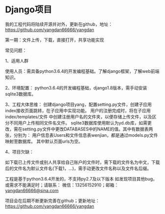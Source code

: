 # Django项目

我的工程代码将陆续开源并对外，更新在github，地址：
https://github.com/yangdan66666/yangdan

第一期：文件上传，下载，直接打开，共享功能实现


常见问题：

1、适用人群

使用人员：需具备python3.6.4的开发编程基础。了解django框架，了解web前端知识。

2、环境配置：
python3.6.4的开发编程基础，django1.8版本，需手动安装sqlite3数据库。

3、工程大体思维：
创建django项目yang，配置setting.py文件，创建子应用index接收页面跳转，在子应用中实现功能。
用户的注册完成时，将在子应用index/templates/文件 中创建注册用户名的文件夹，以便存储上传文件，以及区分不同用户上传相同文件名文件。
sqlite3数据库使用默认为yd.db库，如需更改，需在setting.py文件中更改DATABASES中的NAME的值。其中有数据表两张，分别为：
用户信息表Users和文件信息表wenjian，都是通过models.py文件映射至数据库。
其中默认页面urls为空。

4、项目欠缺：

如下载已上传文件或别人共享给自己账户的文件时，需下载的文件名为中文，下载后的文件名为默认文件名(下载1，...)，需手动更改文件名称以及文件名后缀。

工程是基于python3.6.4开发的，不支持py2.7及以下版本
如发现项目其他bug，或需求不能满足时；请联系：
微信：13256152910；邮箱：yangdan66666@sina.com

项目会在后期不断更新完善在github；更新地址：https://github.com/yangdan66666/yangdan